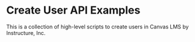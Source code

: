 # Create User API Examples
This is a collection of high-level scripts to create users in Canvas LMS by Instructure, Inc.


